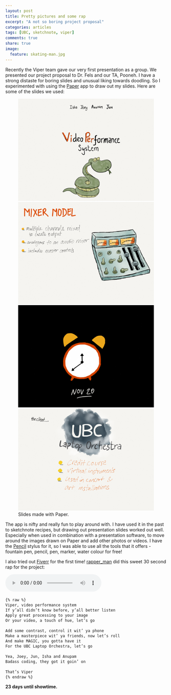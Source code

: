 ```yaml
---
layout: post
title: Pretty pictures and some rap
excerpt: "A not so boring project proposal"
categories: articles
tags: [UBC, sketchnote, viper]
comments: true
share: true
image:
  feature: skating-man.jpg
---
```


Recently the Viper team gave our very first presentation as a group. We presented our project proposal to Dr. Fels and our TA, Pooneh. I have a strong distaste for boring slides and unusual liking towards doodling. So I experimented with using the [Paper](https://www.fiftythree.com/paper) app to draw out my slides. Here are some of the slides we used:

<figure class="half">
  <a href="http://ishakumaarr.com/images/slide1.png"><img src="/images/slide1.png" alt="image"></a>
  <a href="http://ishakumaarr.com/images/slide2.png"><img src="/images/slide2.png" alt="image"></a>
  <a href="http://ishakumaarr.com/images/slide3.png"><img src="/images/slide3.png" alt="image"></a>
  <a href="http://ishakumaarr.com/images/slide4.png"><img src="/images/slide4.png" alt="image"></a>
  <figcaption>Slides made with Paper.</figcaption>
</figure>

The app is nifty and really fun to play around with. I have used it in the past to sketchnote recipes, but drawing out presentation slides worked out well. Especially when used in combination with a presentation software, to move around the images drawn on Paper and add other photos or videos. I have the [Pencil](http://www.fiftythree.com/pencil) stylus for it, so I was able to use all the tools that it offers - fountain pen, pencil, pen, marker, water colour for free!

I also tried out [Fiverr](https://www.fiverr.com/) for the first time! [rapper_man](https://www.fiverr.com/rapper_man) did this sweet 30 second rap for the project:

<audio controls>
  <source src="/audio/fix.mp3" type="audio/mpeg">
Your browser does not support the audio element.
</audio>


    {% raw %}
    Viper, video performance system  
    If y’all didn’t know before, y’all better listen  
    Apply great processing to your image  
    Or your video, a touch of hue, let’s go  
         
    Add some contrast, control it wit’ ya phone  
    Make a masterpiece wit’ ya friends, now let’s roll  
    And make MAGIC, you gotta have it  
    For the UBC Laptop Orchestra, let’s go  
        
    Yea, Joey, Jun, Isha and Anupam  
    Badass coding, they got it goin’ on  
        
    That’s Viper   
    {% endraw %}
 

**23 days until showtime.**
